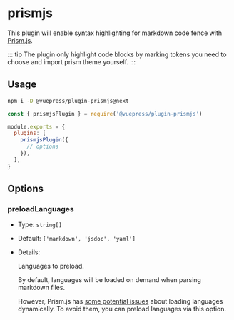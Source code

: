 # prismjs

<NpmBadge package="@vuepress/plugin-prismjs" />

This plugin will enable syntax highlighting for markdown code fence with [Prism.js](https://prismjs.com/).

::: tip
The plugin only highlight code blocks by marking tokens you need to choose and import prism theme yourself.
:::

## Usage

```bash
npm i -D @vuepress/plugin-prismjs@next
```

```js
const { prismjsPlugin } = require('@vuepress/plugin-prismjs')

module.exports = {
  plugins: [
    prismjsPlugin({
      // options
    }),
  ],
}
```

## Options

### preloadLanguages

- Type: `string[]`

- Default: `['markdown', 'jsdoc', 'yaml']`

- Details:

  Languages to preload.

  By default, languages will be loaded on demand when parsing markdown files.

  However, Prism.js has [some potential issues](https://github.com/PrismJS/prism/issues/2716) about loading languages dynamically. To avoid them, you can preload languages via this option.
